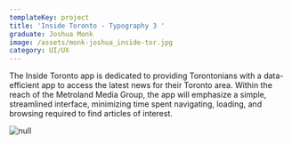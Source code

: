 ```yaml
---
templateKey: project
title: 'Inside Toronto - Typography 3 '
graduate: Joshua Monk
image: /assets/monk-joshua_inside-tor.jpg
category: UI/UX
---
```

The Inside Toronto app is dedicated to providing Torontonians with a data-efficient app to access the latest news for their Toronto area. Within the reach of the Metroland Media Group, the app will emphasize a simple, streamlined interface, minimizing time spent navigating, loading, and browsing required to find articles of interest.

![null](/assets/monk-joshua_inside-tor.jpg)
